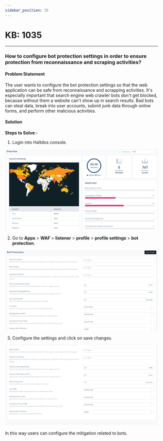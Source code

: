 ```yaml
---
sidebar_position: 35
---
```


# KB: 1035
-----------


### **How to configure bot protection settings in order to ensure protection from reconnaissance and scraping activities?**

#### **Problem Statement**

The user wants to configure the bot protection settings so that the web application can be safe from reconnaissance and scrapping activities. It's especially important that search engine web crawler bots don't get blocked, because without them a website can't show up in search results. Bad bots can steal data, break into user accounts, submit junk data through online forms, and perform other malicious activities.

#### **Solution**

**Steps to Solve**:-

1. Login into Haltdos console.

![kb-1035](/img/waf/v8/kb/kb_1035_overview.png)

2. Go to **Apps** > **WAF** > **listener** > **profile** > **profile settings** > **bot protection**.

![kb-1035](/img/waf/v8/kb/kb_1035_bot_protection.png)

3. Configure the settings and click on save changes.

![kb-1035](/img/waf/v8/kb/kb_1035_bot_conf.png)

In this way users can configure the mitigation related to bots.

